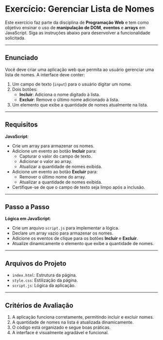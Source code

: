 # Exercício: Gerenciar Lista de Nomes

Este exercício faz parte da disciplina de **Programação Web** e tem como objetivo ensinar o uso de **manipulação de DOM**, **eventos** e **arrays** em JavaScript. Siga as instruções abaixo para desenvolver a funcionalidade solicitada.

---

## Enunciado

Você deve criar uma aplicação web que permita ao usuário gerenciar uma lista de nomes. A interface deve conter:

1. Um campo de texto (`input`) para o usuário digitar um nome.
2. Dois botões:
   - **Incluir**: Adiciona o nome digitado à lista.
   - **Excluir**: Remove o último nome adicionado à lista.
3. Um elemento que exibe a quantidade de nomes atualmente na lista.

---

## Requisitos

**JavaScript**:
   - Crie um array para armazenar os nomes.
   - Adicione um evento ao botão **Incluir** para:
     - Capturar o valor do campo de texto.
     - Adicionar o valor ao array.
     - Atualizar a quantidade de nomes exibida.
   - Adicione um evento ao botão **Excluir** para:
     - Remover o último nome do array.
     - Atualizar a quantidade de nomes exibida.
   - Certifique-se de que o campo de texto seja limpo após a inclusão.

---

## Passo a Passo

**Lógica em JavaScript**:
   - Crie um arquivo `script.js` para implementar a lógica.
   - Declare um array vazio para armazenar os nomes.
   - Adicione os eventos de clique para os botões **Incluir** e **Excluir**.
   - Atualize dinamicamente o elemento que exibe a quantidade de nomes.

---

## Arquivos do Projeto

- `index.html`: Estrutura da página.
- `style.css`: Estilização da página.
- `script.js`: Lógica da aplicação.

---

## Critérios de Avaliação

1. A aplicação funciona corretamente, permitindo incluir e excluir nomes.
2. A quantidade de nomes na lista é atualizada dinamicamente.
3. O código está organizado e segue boas práticas.
4. A interface é visualmente agradável e funcional.